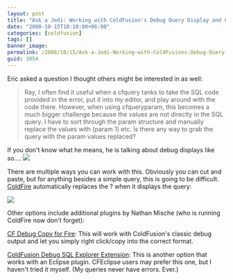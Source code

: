 ```yaml
---
layout: post
title: "Ask a Jedi: Working with ColdFusion's Debug Query Display and CFQUERYPARAM"
date: "2008-10-15T10:10:00+06:00"
categories: [coldfusion]
tags: []
banner_image: 
permalink: /2008/10/15/Ask-a-Jedi-Working-with-ColdFusions-Debug-Query-Display-and-CFQUERYPARAM
guid: 3054
---
```


Eric asked a question I thought others might be interested in as well:

<blockquote>
<p>
Ray, I often find it useful when a cfquery tanks to take the SQL code provided in the error, put it into my editor, and play around with the code there.  However, when using cfqueryparam, this becomes a much bigger challenge because the values are not directly in the SQL query.  I have to sort through the param structure and manually replace the values with (param 1) etc.  Is there any way to grab the query with the param values replaced?
</p>
</blockquote>
<!--more-->
If you don't know what he means, he is talking about debug displays like so....

<img src="https://static.raymondcamden.com/images/Picture 43.png">

There are multiple ways you can work with this. Obviously you can cut and paste, but for anything besides a simple query, this is going to be difficult. <a href="http://coldfire.riaforge.org">ColdFire</a> automatically replaces the ? when it displays the query:

<img src="https://static.raymondcamden.com/images/cfjedi//Picture 38.png">

Other options include additional plugins by Nathan Mische (who is running ColdFire now don't forget):

<a href="http://www.mischefamily.com/nathan/index.cfm/2007/3/15/CF-Debug-Copy-for-FireFox">CF Debug Copy for Fire</a>: This will work with ColdFusion's classic debug output and let you simply right click/copy into the correct format.

<a href="http://www.mischefamily.com/nathan/index.cfm/2007/1/4/ColdFusion-Debug-SQL-Explorer-Extension">ColdFusion Debug SQL Explorer Extension</a>: This is another option that works with an Eclipse plugin. CFEclipse users may prefer this one, but I haven't tried it myself. (My queries never have errors. Ever.)